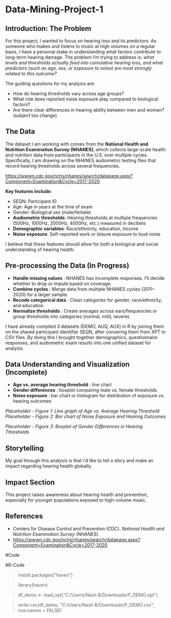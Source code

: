 # Data-Mining-Project-1

## Introduction: The Problem  
For this project, I wanted to focus on hearing loss and its predictors. As someone who makes and listens to music at high volumes on a regular basis, I have a personal stake in understanding what factors contribute to long-term hearing damage. The problem I’m trying to address is: *what levels and thresholds actually feed into cumulative hearing loss, and what predictors (such as age, sex, or exposure to noise) are most strongly related to this outcome?*  

The guiding questions for my analysis are:  
- How do hearing thresholds vary across age groups?  
- What role does reported noise exposure play compared to biological factors?
- Are there clear differences in hearing ability between men and women? (subject too change)

## The Data  
The dataset I am working with comes from the **National Health and Nutrition Examination Survey (NHANES)**, which collects large-scale health and nutrition data from participants in the U.S. over multiple cycles. Specifically, I am drawing on the NHANES audiometric testing files that record hearing thresholds across several frequencies.

https://wwwn.cdc.gov/nchs/nhanes/search/datapage.aspx?Component=Examination&Cycle=2017-2020

**Key features include:**  
- SEQN: Participant ID  
- Age: Age in years at the time of exam  
- Gender: Biological sex (male/female)  
- **Audiometric thresholds**: Hearing thresholds at multiple frequencies (500Hz, 1000Hz, 2000Hz, 4000Hz, etc.) measured in decibels  
- **Demographic variables**: Race/ethnicity, education, income  
- **Noise exposure**: Self-reported work or leisure exposure to loud noise  

I believe that these features should allow for both a biological and social understanding of hearing health.  

## Pre-processing the Data (In Progress)  
- **Handle missing values** : NHANES has incomplete responses. I’ll decide whether to drop or impute based on coverage.  
- **Combine cycles** : Merge data from multiple NHANES cycles (2011–2020) for a larger sample.  
- **Recode categorical data** : Clean categories for gender, race/ethnicity, and education.  
- **Normalize thresholds** : Create averages across ears/frequencies or group thresholds into categories (normal, mild, severe).

I have already compiled 3 datasets (DEMO, AUQ, AUX) in R by joining them on the shared participant identifier SEQN, after convering them from XPT to CSV files. By doing this I brought together demographics, questionnaire responses, and audiometric exam results into one unified dataset for analysis.

## Data Understanding and Visualization (Incomplete)  

- **Age vs. average hearing threshold** : line chart  
- **Gender differences** : boxplot comparing male vs. female thresholds  
- **Noise exposure** : bar chart or histogram for distribution of exposure vs. hearing outcomes

*Placeholder - Figure 1: Line graph of Age vs. Average Hearing Threshold*  
*Placeholder - Figure 2: Bar chart of Noise Exposure and Hearing Outcomes*

*Placeholder - Figure 3: Boxplot of Gender Differences in Hearing Thresholds*    

## Storytelling

My goal through this analysis is that i'd like to tell a story and make an impact regarding hearing health globally.

## Impact Section  
This project raises awareness about hearing health and prevention, especially for younger populations exposed to high-volume music.

## References  
- Centers for Disease Control and Prevention (CDC). *National Health and Nutrition Examination Survey (NHANES)*.  
- https://wwwn.cdc.gov/nchs/nhanes/search/datapage.aspx?Component=Examination&Cycle=2017-2020

#Code

#R-Code
> install.packages("haven")

> library(haven)

> df_demo <- read_xpt("C:/Users/Nash B/Downloads/P_DEMO.xpt")

> write.csv(df_demo, "C:/Users/Nash B/Downloads/P_DEMO.csv", row.names = FALSE)
